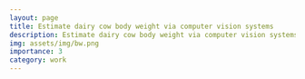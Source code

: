 ```yaml
---
layout: page
title: Estimate dairy cow body weight via computer vision systems
description: Estimate dairy cow body weight via computer vision systems
img: assets/img/bw.png
importance: 3
category: work
---
```

